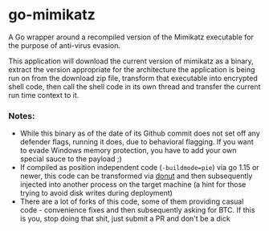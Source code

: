 # go-mimikatz
A Go wrapper around a recompiled version of the Mimikatz executable for the purpose of anti-virus evasion.

This application will download the current version of mimikatz as a binary, extract the version appropriate for the architecture the application is being run on from the download zip file, transform that executable into encrypted shell code, then call the shell code in its own thread and transfer the current run time context to it.
### Notes:
* While this binary as of the date of its Github commit does not set off any defender flags, running it does, due to behavioral flagging. If you want to evade Windows memory protection, you have to add your own special sauce to the payload ;)
* If compiled as position independent code (`-buildmode=pie`) via go 1.15 or newer, this code can be transformed via [donut](https://github.com/Binject/go-donut) and then subsequently injected into another process on the target machine (a hint for those trying to avoid disk writes during deployment)
* There are a lot of forks of this code, some of them providing casual code - convenience fixes and then subsequently asking for BTC. If this is you, stop doing that shit, just submit a PR and don't be a dick 
